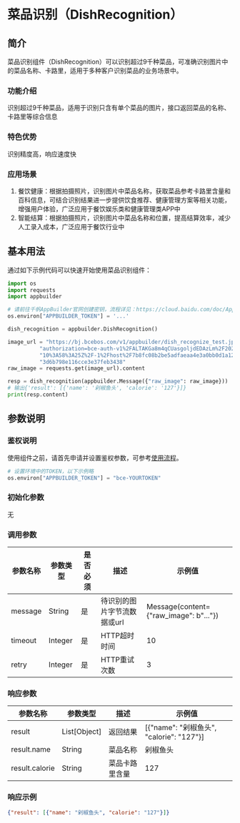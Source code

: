 # 菜品识别（DishRecognition）

## 简介
菜品识别组件（DishRecognition）可以识别超过9千种菜品，可准确识别图片中的菜品名称、卡路里，适用于多种客户识别菜品的业务场景中。

### 功能介绍
识别超过9千种菜品，适用于识别只含有单个菜品的图片，接口返回菜品的名称、卡路里等综合信息

### 特色优势
识别精度高，响应速度快

### 应用场景
1. 餐饮健康：根据拍摄照片，识别图片中菜品名称，获取菜品参考卡路里含量和百科信息，可结合识别结果进一步提供饮食推荐、健康管理方案等相关功能，增强用户体验，广泛应用于餐饮娱乐类和健康管理类APP中
2. 智能结算：根据拍摄照片，识别图片中菜品名称和位置，提高结算效率，减少人工录入成本，广泛应用于餐饮行业中

## 基本用法
通过如下示例代码可以快速开始使用菜品识别组件：

```python
import os
import requests
import appbuilder

# 请前往千帆AppBuilder官网创建密钥，流程详见：https://cloud.baidu.com/doc/AppBuilder/s/Olq6grrt6#1%E3%80%81%E5%88%9B%E5%BB%BA%E5%AF%86%E9%92%A5
os.environ["APPBUILDER_TOKEN"] = '...'

dish_recognition = appbuilder.DishRecognition()

image_url = "https://bj.bcebos.com/v1/appbuilder/dish_recognize_test.jpg?" \
          "authorization=bce-auth-v1%2FALTAKGa8m4qCUasgoljdEDAzLm%2F2024-01-11T" \
          "10%3A58%3A25Z%2F-1%2Fhost%2F7b8fc08b2be5adfaeaa4e3a0bb0d1a1281b10da" \
          "3d6b798e116cce3e37feb3438"
raw_image = requests.get(image_url).content

resp = dish_recognition(appbuilder.Message({"raw_image": raw_image}))
# 输出{'result': [{'name': '剁椒鱼头', 'calorie': '127'}]}
print(resp.content)
```

## 参数说明
### 鉴权说明
使用组件之前，请首先申请并设置鉴权参数，可参考[使用流程](https://cloud.baidu.com/doc/AppBuilder/s/Olq6grrt6#1%E3%80%81%E5%88%9B%E5%BB%BA%E5%AF%86%E9%92%A5)。
```python
# 设置环境中的TOKEN，以下示例略
os.environ["APPBUILDER_TOKEN"] = "bce-YOURTOKEN"
```

### 初始化参数
无

### 调用参数
|参数名称 |参数类型 |是否必须 |描述 | 示例值    |
|--------|--------|--------|----|--------|
|message |String  |是 |待识别的图片字节流数据或url| Message(content={"raw_image": b"..."}) |
|timeout|Integer|是 |HTTP超时时间| 10     |
|retry|Integer|是 |HTTP重试次数| 3      |

### 响应参数
|参数名称 |参数类型 |描述 |示例值|
|--------|--------|----|------|
|result  |List[Object]  |返回结果|[{"name": "剁椒鱼头", "calorie": "127"}]|
|result.name    |String  |菜品名称|剁椒鱼头|
|result.calorie |String  |菜品卡路里含量|127|


### 响应示例
```json
{"result": [{"name": "剁椒鱼头", "calorie": "127"}]}
```